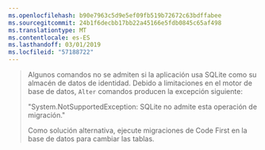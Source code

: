 ```yaml
---
ms.openlocfilehash: b90e7963c5d9e5ef09fb519b72672c63bdffabee
ms.sourcegitcommit: 24b1f6decbb17bb22a45166e5fdb0845c65af498
ms.translationtype: MT
ms.contentlocale: es-ES
ms.lasthandoff: 03/01/2019
ms.locfileid: "57188722"
---
```

> Algunos comandos no se admiten si la aplicación usa SQLite como su almacén de datos de identidad. Debido a limitaciones en el motor de base de datos, `Alter` comandos producen la excepción siguiente:
>
> "System.NotSupportedException: SQLite no admite esta operación de migración." 
>
> Como solución alternativa, ejecute migraciones de Code First en la base de datos para cambiar las tablas.
